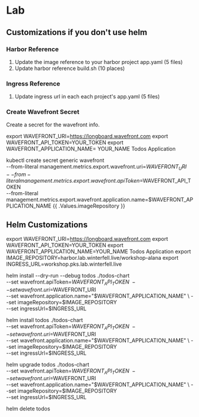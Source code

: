 # Lab

## Customizations if you don't use helm

### Harbor Reference

1. Update the image reference to your harbor project app.yaml (5 files)
2. Update harbor reference build.sh (10 places)

### Ingress Reference

1. Update ingress url in each each project's app.yaml (5 files)

### Create Wavefront Secret

Create a secret for the wavefront info.

export WAVEFRONT_URI=https://longboard.wavefront.com
export WAVEFRONT_API_TOKEN=YOUR_TOKEN
export WAVEFRONT_APPLICATION_NAME= YOUR_NAME Todos Application

kubectl create secret generic wavefront \
  --from-literal management.metrics.export.wavefront.uri=$WAVEFRONT_URI \
  --from-literal management.metrics.export.wavefront.apiToken=$WAVEFRONT_API_TOKEN \
  --from-literal management.metrics.export.wavefront.application.name=$WAVEFRONT_APPLICATION_NAME
{{ .Values.imageRepository }}

## Helm Customizations

export WAVEFRONT_URI=https://longboard.wavefront.com
export WAVEFRONT_API_TOKEN=YOUR_TOKEN
export WAVEFRONT_APPLICATION_NAME=YOUR_NAME Todos Application
export IMAGE_REPOSITORY=harbor.lab.winterfell.live/workshop-alana
export INGRESS_URL=workshop.pks.lab.winterfell.live

helm install --dry-run --debug todos ./todos-chart \
    --set wavefront.apiToken=$WAVEFRONT_API_TOKEN \
    --set wavefront.uri=$WAVEFRONT_URI \
    --set wavefront.application.name="$WAVEFRONT_APPLICATION_NAME" \
    --set imageRepository=$IMAGE_REPOSITORY \
    --set ingressUrl=$INGRESS_URL
    
helm install todos ./todos-chart \
    --set wavefront.apiToken=$WAVEFRONT_API_TOKEN \
    --set wavefront.uri=$WAVEFRONT_URI \
    --set wavefront.application.name="$WAVEFRONT_APPLICATION_NAME" \
    --set imageRepository=$IMAGE_REPOSITORY \
    --set ingressUrl=$INGRESS_URL
    
helm upgrade todos ./todos-chart \
    --set wavefront.apiToken=$WAVEFRONT_API_TOKEN \
    --set wavefront.uri=$WAVEFRONT_URI \
    --set wavefront.application.name="$WAVEFRONT_APPLICATION_NAME" \
    --set imageRepository=$IMAGE_REPOSITORY \
    --set ingressUrl=$INGRESS_URL

helm delete todos
